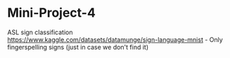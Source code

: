 # Mini-Project-4
ASL sign classification <br>
https://www.kaggle.com/datasets/datamunge/sign-language-mnist - Only fingerspelling signs (just in case we don't find it)
